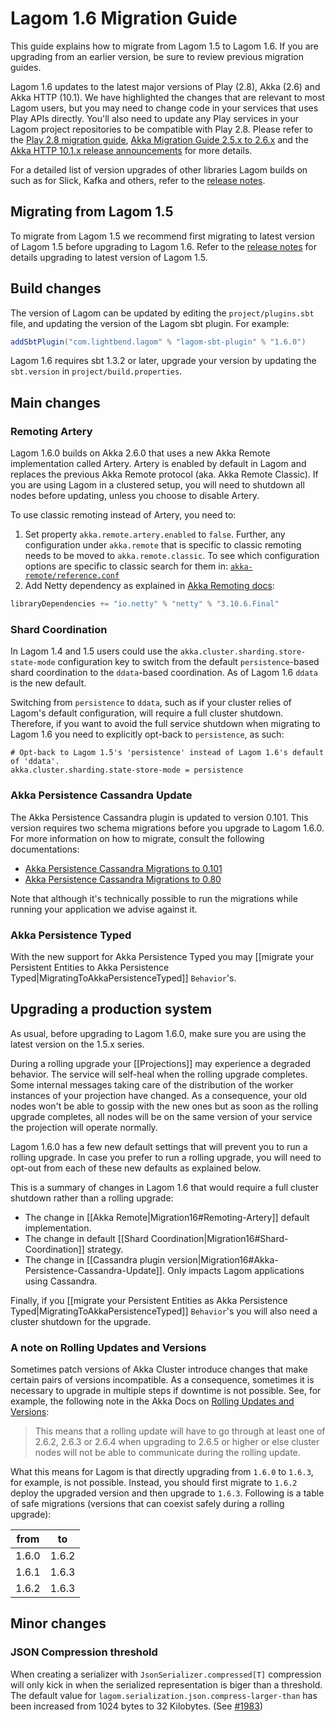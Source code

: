 # Lagom 1.6 Migration Guide

This guide explains how to migrate from Lagom 1.5 to Lagom 1.6. If you are upgrading from an earlier version, be sure to review previous migration guides.

Lagom 1.6 updates to the latest major versions of Play (2.8), Akka (2.6) and Akka HTTP (10.1). We have highlighted the changes that are relevant to most Lagom users, but you may need to change code in your services that uses Play APIs directly. You'll also need to update any Play services in your Lagom project repositories to be compatible with Play 2.8. Please refer to the [Play 2.8 migration guide](https://www.playframework.com/documentation/2.8.x/Migration28), [Akka Migration Guide 2.5.x to 2.6.x](https://doc.akka.io/docs/akka/2.6/project/migration-guide-2.5.x-2.6.x.html) and the [Akka HTTP 10.1.x release announcements](https://akka.io/blog/news-archive.html) for more details.

For a detailed list of version upgrades of other libraries Lagom builds on such as for Slick, Kafka and others, refer to the [release notes](https://github.com/lagom/lagom/releases).

## Migrating from Lagom 1.5

To migrate from Lagom 1.5 we recommend first migrating to latest version of Lagom 1.5 before upgrading to Lagom 1.6. Refer to the [release notes](https://github.com/lagom/lagom/releases) for details upgrading to latest version of Lagom 1.5.

## Build changes

The version of Lagom can be updated by editing the `project/plugins.sbt` file, and updating the version of the Lagom sbt plugin. For example:

```scala
addSbtPlugin("com.lightbend.lagom" % "lagom-sbt-plugin" % "1.6.0")
```

Lagom 1.6 requires sbt 1.3.2 or later, upgrade your version by updating the `sbt.version` in `project/build.properties`.

## Main changes

### Remoting Artery

Lagom 1.6.0 builds on Akka 2.6.0 that uses a new Akka Remote implementation called Artery. Artery is enabled by default in Lagom and replaces the previous Akka Remote protocol (aka. Akka Remote Classic). If you are using Lagom in a clustered setup, you will need to shutdown all nodes before updating, unless you choose to disable Artery.

To use classic remoting instead of Artery, you need to:

1. Set property `akka.remote.artery.enabled` to `false`. Further, any configuration under `akka.remote` that is specific to classic remoting needs to be moved to `akka.remote.classic`. To see which configuration options are specific to classic search for them in: [`akka-remote/reference.conf`](https://github.com/akka/akka/blob/master/akka-remote/src/main/resources/reference.conf)
2. Add Netty dependency as explained in [Akka Remoting docs](https://doc.akka.io/docs/akka/2.6/remoting.html#dependency):

```scala
libraryDependencies += "io.netty" % "netty" % "3.10.6.Final"
```

### Shard Coordination

In Lagom 1.4 and 1.5 users could use the `akka.cluster.sharding.store-state-mode` configuration key to switch from the default `persistence`-based shard coordination to the `ddata`-based coordination.  As of Lagom 1.6 `ddata` is the new default.

Switching from `persistence` to `ddata`, such as if your cluster relies of Lagom's default configuration, will require a full cluster shutdown. Therefore, if you want to avoid the full service shutdown when migrating to Lagom 1.6 you need to explicitly opt-back to `persistence`, as such:

```HOCON
# Opt-back to Lagom 1.5's 'persistence' instead of Lagom 1.6's default of 'ddata'.
akka.cluster.sharding.state-store-mode = persistence
```

### Akka Persistence Cassandra Update

The Akka Persistence Cassandra plugin is updated to version 0.101. This version requires two schema migrations before you upgrade to Lagom 1.6.0. For more information on how to migrate, consult the following documentations:

* [Akka Persistence Cassandra Migrations to 0.101](https://doc.akka.io/docs/akka-persistence-cassandra/0.101/migrations.html#migrations-to-0-101)
* [Akka Persistence Cassandra Migrations to 0.80](https://doc.akka.io/docs/akka-persistence-cassandra/0.101/migrations.html#migrations-to-0-80-and-later)

Note that although it's technically possible to run the migrations while running your application we advise against it.

### Akka Persistence Typed

With the new support for Akka Persistence Typed you may [[migrate your Persistent Entities to Akka Persistence Typed|MigratingToAkkaPersistenceTyped]] `Behavior`'s.

## Upgrading a production system

As usual, before upgrading to Lagom 1.6.0, make sure you are using the latest version on the 1.5.x series.

During a rolling upgrade your [[Projections]] may experience a degraded behavior. The service will self-heal when the rolling upgrade completes. Some internal messages taking care of the distribution of the worker instances of your projection have changed. As a consequence,  your old nodes won't be able to gossip with the new ones but as soon as the rolling upgrade completes, all nodes will be on the same version of your service the projection will operate normally.

Lagom 1.6.0 has a few new default settings that will prevent you to run a rolling upgrade. In case you prefer to run a rolling upgrade, you will need to opt-out from each of these new defaults as explained below.

This is a summary of changes in Lagom 1.6 that would require a full cluster shutdown rather than a rolling upgrade:

* The change in [[Akka Remote|Migration16#Remoting-Artery]] default implementation.
* The change in default [[Shard Coordination|Migration16#Shard-Coordination]] strategy.
* The change in [[Cassandra plugin version|Migration16#Akka-Persistence-Cassandra-Update]]. Only impacts Lagom applications using Cassandra.

Finally, if you [[migrate your Persistent Entities as Akka Persistence Typed|MigratingToAkkaPersistenceTyped]] `Behavior`'s you will also need a cluster shutdown for the upgrade.

### A note on Rolling Updates and Versions

Sometimes patch versions of Akka Cluster introduce changes that make certain pairs of versions incompatible. As a consequence, sometimes it is necessary to upgrade in multiple steps if downtime is not possible. See, for example, the following note in the Akka Docs on [Rolling Updates and Versions](https://doc.akka.io/docs/akka/current/project/rolling-update.html#2-6-0-several-changes-in-minor-release):

> This means that a rolling update will have to go through at least one of 2.6.2, 2.6.3 or 2.6.4 when upgrading to 2.6.5 or higher or else cluster nodes will not be able to communicate during the rolling update.

What this means for Lagom is that directly upgrading from `1.6.0` to `1.6.3`, for example, is not possible. Instead, you should first migrate to `1.6.2` deploy the upgraded version and then upgrade to `1.6.3`. Following is a table of safe migrations (versions that can coexist safely during a rolling upgrade):

| from  |  to   |
| :---: | :---: |
| 1.6.0 | 1.6.2 |
| 1.6.1 | 1.6.3 |
| 1.6.2 | 1.6.3 |

## Minor changes

### JSON Compression threshold

When creating a serializer with `JsonSerializer.compressed[T]` compression will only kick in when the serialized representation is biger than a threshold. The default value for `lagom.serialization.json.compress-larger-than` has been increased from 1024 bytes to 32 Kilobytes. (See [#1983](https://github.com/lagom/lagom/pull/1983))
